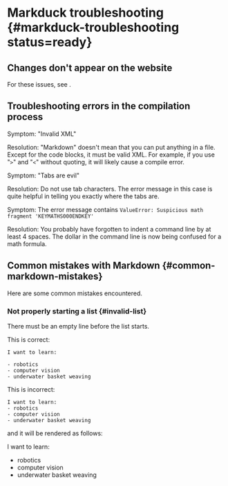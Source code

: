 # Markduck troubleshooting {#markduck-troubleshooting status=ready}

## Changes don't appear on the website

For these issues, see [](#duckuments-bot).

## Troubleshooting errors in the compilation process

Symptom: "Invalid XML"

Resolution: "Markdown" doesn't mean that you can put anything in a file. Except
for the code blocks, it must be valid XML. For example, if you use
"<code>&gt;</code>" and "<code>&lt;</code>" without quoting, it will likely
cause a compile error.

Symptom: "Tabs are evil"

Resolution: Do not use tab characters. The error message in this case is quite
helpful in telling you exactly where the tabs are.


Symptom: The error message contains `ValueError: Suspicious math fragment 'KEYMATHS000ENDKEY'`

Resolution: You probably have forgotten to indent a command line by at least 4 spaces. The dollar in the command line is now being confused for a math formula.


## Common mistakes with Markdown {#common-markdown-mistakes}

Here are some common mistakes encountered.

### Not properly starting a list {#invalid-list}

There must be an empty line before the list starts.

This is correct:

    I want to learn:

    - robotics
    - computer vision
    - underwater basket weaving

This is incorrect:

    I want to learn:
    - robotics
    - computer vision
    - underwater basket weaving

and it will be rendered as follows:

I want to learn:
- robotics
- computer vision
- underwater basket weaving
